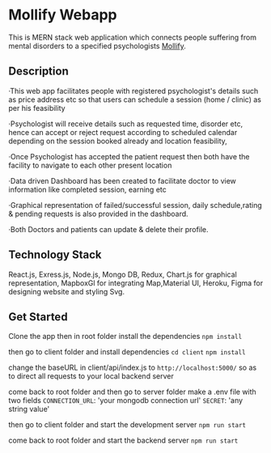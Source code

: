 # Mollify Webapp

This is MERN stack web application which connects people suffering from mental disorders to a specified psychologists [Mollify](https://mollify-webapp.herokuapp.com/).

## Description

·This web app facilitates people with registered psychologist's details such as price address etc so that users can schedule a session (home / clinic) as per his feasibility

·Psychologist will receive details such as requested time, disorder etc, hence can accept or reject request according to scheduled calendar depending on the session booked already and location feasibility,

·Once Psychologist has accepted the patient request then both have the facility to navigate to each other present location

·Data driven Dashboard has been created to facilitate doctor to view information like completed session, earning etc

·Graphical representation of failed/successful session, daily schedule,rating & pending requests is also provided in the dashboard.

·Both Doctors and patients can update & delete their profile.

## Technology Stack

React.js, Exress.js, Node.js, Mongo DB, Redux, Chart.js for graphical representation,
MapboxGl for integrating Map,Material UI, Heroku, Figma for designing website and styling Svg.

## Get Started
Clone the app then in root folder install the dependencies
```npm install```

then go to client folder and install dependencies 
```cd client```
```npm install```

change the baseURL in client/api/index.js to
```http://localhost:5000/```
so as to direct all requests to your local backend server

come back to root folder and then go to server folder make a .env file with two fields
```CONNECTION_URL```: 'your mongodb connection url'
```SECRET```: 'any string value'

then go to client folder and start the development server
```npm run start```

come back to root folder and start the backend server
```npm run start```
